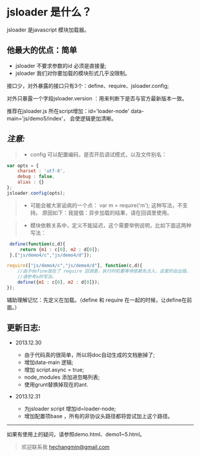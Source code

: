 jsloader 是什么？
===========================

  jsloader 是javascript 模块加载器。


他最大的优点：简单
------------------------

* jsloader 不要求参数的id 必须是直接量;
* jsloader 我们对你要加载的模块形式几乎没限制。

接口少，对外暴露的接口只有3个：define、require、jsloader.config;

对外只暴露一个字段jsloader.version ：用来判断下是否与官方最新版本一致。

推荐在jsloader.js 所在script增加：id='loader-node' data-main='js/demo5/index'， 会使逻辑更加清晰。

_注意:_
---------------------------

> * config 可以配置编码，是否开启调试模式，以及文件别名：


```js
var opts = {
    charset : 'utf-8',
    debug : false,
    alias : {}
};
jsloader.config(opts);
```


> * 可能会被大家诟病的一个点：
    var m = require('m'); 这种写法，不支持。
> 原因如下：我提倡：异步加载的结果，请在回调里使用。

> * 模块依赖关系中，定义不能延迟，这个需要举例说明，比如下面这两种写法：

```js
 define(function(c,d){
     return {m1 : c[0], m2 : d[0]};
 },["js/demo4/c","js/demo4/d"]);
```



```js
require(["js/demo4/c","js/demo4/d"], function(c,d){
    //由于define放在了 require 回调里，执行时机要等待依赖先注入，这里的会出错。
    //请参考a的写法。
    define({m1 : c[0], m2 : d[0]});
});
```

辅助理解记忆：先定义在加载。（define 和 require 在一起的时候，让define在前面。）

更新日志:
---------------------------
* 2013.12.30
   * 由于代码真的很简单，所以将doc自动生成的文档删掉了;
   * 增加data-main 逻辑;
   * 增加 script.async = true;
   * node_modules 添加进忽略列表;
   * 使用grunt替换掉现在的ant.

* 2013.12.31
   * 为jsloader script 增加id=loader-node;
   * 增加配置项base ，所有的非协议头路径都将尝试加上这个路径。

--------------------------------

如果有使用上的疑问，请参照demo.html、demo1~5.html。

> 欢迎联系我 [hechangmin@gmail.com](mailto://hechangmin@gmail.com)
